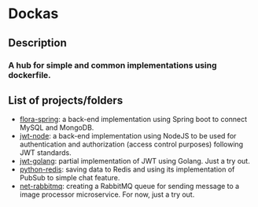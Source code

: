# Dockas

## Description
### A hub for simple and common implementations using dockerfile.

## List of projects/folders
* [flora-spring](https://github.com/vss-2/Dockas/tree/main/flora-spring): a back-end implementation using Spring boot to connect MySQL and MongoDB.
* [jwt-node](https://github.com/vss-2/Dockas/tree/main/jwt-node): a back-end implementation using NodeJS to be used for authentication and authorization (access control purposes) following JWT standards.
* [jwt-golang](https://github.com/vss-2/Dockas/tree/main/jwt-golang): partial implementation of JWT using Golang. Just a try out.
* [python-redis](https://github.com/vss-2/Dockas/tree/main/python-redis): saving data to Redis and using its implementation of PubSub to simple chat feature.
* [net-rabbitmq](https://github.com/vss-2/Dockas/tree/main/net-rabbitmq): creating a RabbitMQ queue for sending message to a image processor microservice. For now, just a try out.
